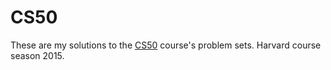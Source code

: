 CS50
====
These are my solutions to the [CS50](https://cs50.harvard.edu/) course's problem sets. Harvard course season 2015.
